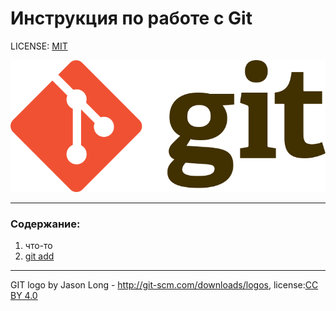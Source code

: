 # Инструкция по работе с Git

LICENSE: [MIT](./license.md)

![](./assent/Git-logo.png)

---

### Содержание:
1. что-то
2. [git add](./add.md)

---

GIT logo by Jason Long - http://git-scm.com/downloads/logos, license:[CC BY 4.0](https://creativecommons.org/licenses/by/4.0/)